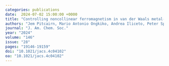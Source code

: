 ```yaml
---
categories: publications
date:  2024-07-02 15:00:00 +0000
title: "Controlling noncollinear ferromagnetism in van der Waals metal-organic magnets"
authors: "Jem Pitcairn, Mario Antonio Ongkiko, Andrea Iliceto, Peter Speakman, Stuart Calder, Malcolm Cochran, Joseph Paddison, Cheng Liu, Stephen Argent, Andrew Morris, and Matthew Cliffe"
journal: "J. Am. Chem. Soc."
year: "2024"
volume: "146"
issue: "28"
pages: "19146-19159"
doi: "10.1021/jacs.4c04102"
oa: "10.1021/jacs.4c04102"
---
```

